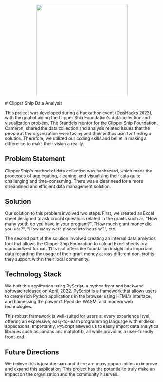 <p align="center">
 <img src="fontend/html/Images/logo.png" width="300" />
</p>
# Clipper Ship Data Analysis

This project was developed during a Hackathon event (DeisHacks 2023), with the goal of aiding the Clipper Ship Foundation's data collection and visualization problem. The Brandeis mentor for the Clipper Ship Foundation, Cameron, shared the data collection and analysis related issues that the people at the organization were facing and their enthusiasm for finding a solution. Therefore, we utilized our coding skills and belief in making a difference to make their vision a reality.


## Problem Statement
Clipper Ship's method of data collection was haphazard, which made the processes of aggregating, cleaning, and visualizing their data quite challenging and time-consuming. There was a clear need for a more streamlined and efficient data management solution.
## Solution
Our solution to this problem involved two steps. First, we created an Excel sheet designed to ask crucial questions related to the grants such as, "How many youth do you have in your program?", "How much grant money did you use?", "How many were placed into housing?", etc.

The second part of the solution involved creating an internal data analytics tool that allows the Clipper Ship Foundation to upload Excel sheets in a standardized format. This tool offers the foundation insight into important data regarding the usage of their grant money across different non-profits they support within their local community.
## Technology Stack
We built this application using PyScript, a python front and back-end software released on April, 2022. PyScript is a framework that allows users to create rich Python applications in the browser using HTML's interface, and harnessing the power of Pyodide, WASM, and modern web technologies.

This robust framework is well-suited for users at every experience level, offering an expressive, easy-to-learn programming language with endless applications. Importantly, PyScript allowed us to easily import data analytics libraries such as pandas and matplotlib, all while providing a user-friendly front-end.
## Future Directions
We believe this is just the start and there are many opportunities to improve and expand this application. This project has the potential to truly make an impact on the organization and the community it serves.
